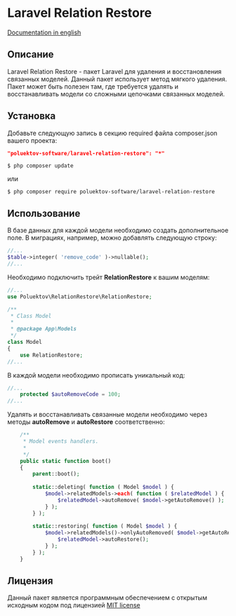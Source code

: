 # Laravel Relation Restore

[Documentation in english](README.md)

## Описание

Laravel Relation Restore - пакет Laravel для удаления и восстановления связанных моделей. 
Данный пакет использует метод мягкого удаления. Пакет может быть полезен там, где требуется удалять 
и восстанавливать модели со сложными цепочками связанных моделей.

## Установка

Добавьте следующую запись в секцию required файла composer.json вашего проекта: 

```json
"poluektov-software/laravel-relation-restore": "*"
```
```batch
$ php composer update
```

или

```
$ php composer require poluektov-software/laravel-relation-restore
```

## Использование

В базе данных для каждой модели необходимо создать дополнительное поле. 
В миграциях, например, можно добавлять следующую строку:

```php
//...
$table->integer( 'remove_code' )->nullable();
//...
```

Необходимо подключить трейт **RelationRestore** к вашим моделям:

```php
//...
use Poluektov\RelationRestore\RelationRestore;

/**
 * Class Model
 *
 * @package App\Models
 */
class Model
{
    use RelationRestore;
//...
```

В каждой модели необходимо прописать уникальный код:

```php
//...
    protected $autoRemoveCode = 100;
//...
```

Удалять и восстанавливать связанные модели необходимо через методы 
**autoRemove** и **autoRestore** соответственно:

```php
    /**
     * Model events handlers.
     *
     */
    public static function boot()
    {
        parent::boot();
    
        static::deleting( function ( Model $model ) {
            $model->relatedModels->each( function ( $relatedModel ) {
                $relatedModel->autoRemove( $model->getAutoRemove() );
            } );
        } );
        
        static::restoring( function ( Model $model ) {
            $model->relatedModels()->onlyAutoRemoved( $model->getAutoRemove() )->each( function ( $relatedModel ) {
                $relatedModel->autoRestore();
            } );
        } );
    }
```

## Лицензия

Данный пакет является программным обеспечением с открытым исходным кодом под лицензией [MIT license](http://opensource.org/licenses/MIT)
